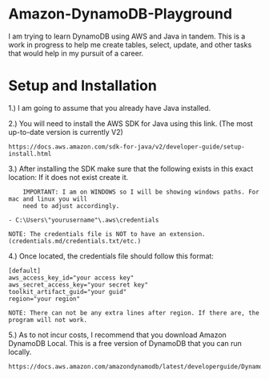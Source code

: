 # Amazon-DynamoDB-Playground
I am trying to learn DynamoDB using AWS and Java in tandem. This is a work in progress to help me create tables, select, update, and other tasks that would help in my pursuit of a career.

# Setup and Installation
1.) I am going to assume that you already have Java installed.

2.) You will need to install the AWS SDK for Java using this link. (The most up-to-date version is currently V2)

    https://docs.aws.amazon.com/sdk-for-java/v2/developer-guide/setup-install.html

3.) After installing the SDK make sure that the following exists in this exact location: If it does not exist create it.
    
        IMPORTANT: I am on WINDOWS so I will be showing windows paths. For mac and linux you will 
        need to adjust accordingly.

    - C:\Users\"yourusername"\.aws\credentials          

    NOTE: The credentials file is NOT to have an extension. (credentials.md/credentials.txt/etc.)

4.) Once located, the credentials file should follow this format:
    
    [default]
    aws_access_key_id="your access key"
    aws_secret_access_key="your secret key"
    toolkit_artifact_guid="your guid"
    region="your region"

    NOTE: There can not be any extra lines after region. If there are, the program will not work.

5.) As to not incur costs, I recommend that you download Amazon DynamoDB Local. This is a free version of DynamoDB that you can run locally.

    https://docs.aws.amazon.com/amazondynamodb/latest/developerguide/DynamoDBLocal.DownloadingAndRunning.html
    
    